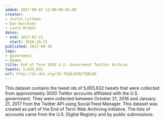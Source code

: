 ```yaml
---
added: 2017-09-07 12:00:00-05:00
creator:
- Justin Littman
- Dan Kerchner
- Laura Wrubel
dates:
- end: 2017-01-21
  start: 2016-10-21
published: 2017-08-30
tags:
- government
- Obama
title: End of Term 2016 U.S. Government Twitter Archive
tweets: 5,655,632
url: http://dx.doi.org/10.7910/DVN/TQBLWZ
---
```


This dataset contains the tweet ids of 5,655,632 tweets that were collected from approximately 3000 Twitter accounts affiliated with the U.S. government. They were collected between October 21, 2016 and January 21, 2017 from the Twitter API using Social Feed Manager. This dataset was created as part of the End of Term Web Archiving initiative. The lists of accounts came from the U.S. Digital Registry and by public submissions.

